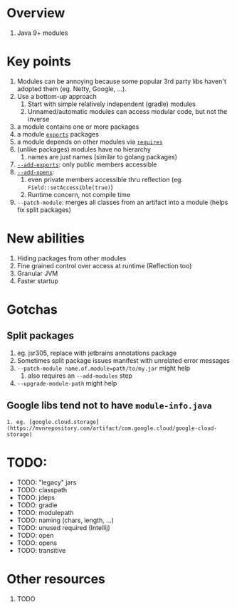 # Overview

1. Java 9+ modules

# Key points

1. Modules can be annoying because some popular 3rd party libs haven't adopted them (eg. Netty, Google, ...).
1. Use a bottom-up approach
    1. Start with simple relatively independent (gradle) modules
    1. Unnamed/automatic modules can access modular code, but not the inverse
1. a module contains one or more packages
1. a module [`exports`](TODO) packages
1. a module depends on other modules via [`requires`](TODO)
1. (unlike packages) modules have no hierarchy
    1. names are just names (similar to golang packages)
1. [`--add-exports`](https://docs.oracle.com/en/java/javase/20/docs/specs/man/java.html): only public members accessible
1. [`--add-opens`](https://docs.oracle.com/en/java/javase/20/docs/specs/man/java.html):
    1. even private members accessible thru reflection (eg. `Field::setAccessible(true)`)
    1. Runtime concern, not compile time
1. `--patch-module`: merges all classes from an artifact into a module (helps fix split packages)

# New abilities

1. Hiding packages from other modules
1. Fine grained control over access at runtime (Reflection too)
1. Granular JVM
1. Faster startup

# Gotchas

## Split packages

1. eg. jsr305, replace with jetbrains annotations package
1. Sometimes split package issues manifest with unrelated error messages
1. `--patch-module name.of.module=path/to/my.jar` might help
    1. also requires an `--add-modules` step
1. `--upgrade-module-path` might help

## Google libs tend not to have `module-info.java`

    1. eg. [google.cloud.storage](https://mvnrepository.com/artifact/com.google.cloud/google-cloud-storage)

# TODO:

- TODO: "legacy" jars
- TODO: classpath
- TODO: jdeps
- TODO: gradle
- TODO: modulepath
- TODO: naming (chars, length, ...)
- TODO: unused required (Intellij)
- TODO: open
- TODO: opens
- TODO: transitive

# Other resources

1. TODO
